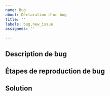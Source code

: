 ```yaml
---
name: Bug
about: Déclaration d'un bug
title: ''
labels: bug,new_issue
assignees: ''

---
```


## Description de bug

## Étapes de reproduction de bug

## Solution 



